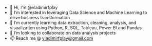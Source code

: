 - 👋 Hi, I’m @vladimirfplay
- 👀 I’m interested in leveraging Data Science and Machine Learning to drive business transformation
- 🌱 I’m currently learning data extraction, cleaning, analysis, and visualization using Python, R, SQL, Tableau, Power BI and Pandas
- 💞️ I’m looking to collaborate on data analysis projects
- 📫 Reach me @ vladimirfplay@gmail.com

<!---
vladimirfplay/vladimirfplay is a ✨ special ✨ repository because its `README.md` (this file) appears on your GitHub profile.
You can click the Preview link to take a look at your changes.
--->
